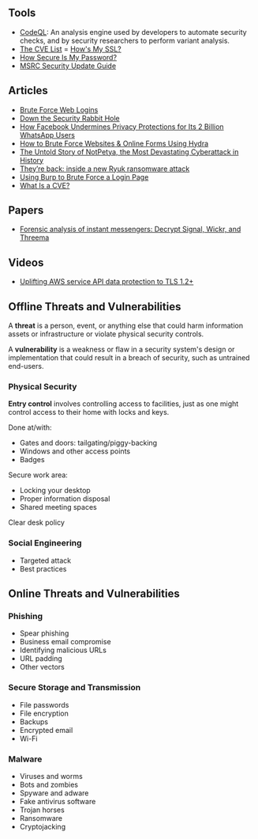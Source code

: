 
## Tools

- [CodeQL](https://codeql.github.com/): An analysis engine used by developers to automate security checks, and by security researchers to perform variant analysis.
- [The CVE List](https://www.cve.org/)
= [How's My SSL?](https://www.howsmyssl.com/)
- [How Secure Is My Password?](https://www.security.org/how-secure-is-my-password/)
- [MSRC Security Update Guide](https://msrc.microsoft.com/update-guide/)

## Articles

- [Brute Force Web Logins](https://xstag0.medium.com/brute-force-web-logins-57c9e24a1c84)
- [Down the Security Rabbit Hole](https://medium.com/s/the-firewall/down-the-security-rabbit-hole-31327f47743d)
- [How Facebook Undermines Privacy Protections for Its 2 Billion WhatsApp Users](https://www.propublica.org/article/how-facebook-undermines-privacy-protections-for-its-2-billion-whatsapp-users)
- [How to Brute Force Websites & Online Forms Using Hydra](https://infinitelogins.com/2020/02/22/how-to-brute-force-websites-using-hydra/)
- [The Untold Story of NotPetya, the Most Devastating Cyberattack in History](https://www.wired.com/story/notpetya-cyberattack-ukraine-russia-code-crashed-the-world/)
- [They’re back: inside a new Ryuk ransomware attack](https://news.sophos.com/en-us/2020/10/14/inside-a-new-ryuk-ransomware-attack/)
- [Using Burp to Brute Force a Login Page](https://portswigger.net/support/using-burp-to-brute-force-a-login-page)
- [What Is a CVE?](https://www.redhat.com/en/topics/security/what-is-cve)

## Papers

- [Forensic analysis of instant messengers: Decrypt Signal, Wickr, and Threema](https://www.sciencedirect.com/science/article/pii/S2666281722000166)

## Videos

- [Uplifting AWS service API data protection to TLS 1.2+](https://www.youtube.com/watch?v=8szxWSqYSaY)

## Offline Threats and Vulnerabilities

A **threat** is a person, event, or anything else that could harm information assets or infrastructure or violate physical security controls.

A **vulnerability** is a weakness or flaw in a security system's design or implementation that could result in a breach of security, such as untrained end-users.

### Physical Security

**Entry control** involves controlling access to facilities, just as one might control access to their home with locks and keys.

Done at/with:

- Gates and doors: tailgating/piggy-backing
- Windows and other access points
- Badges

Secure work area:

- Locking your desktop
- Proper information disposal
- Shared meeting spaces

Clear desk policy

### Social Engineering

- Targeted attack
- Best practices

## Online Threats and Vulnerabilities

### Phishing

- Spear phishing
- Business email compromise
- Identifying malicious URLs
- URL padding
- Other vectors

### Secure Storage and Transmission

- File passwords
- File encryption
- Backups
- Encrypted email
- Wi-Fi

### Malware

- Viruses and worms
- Bots and zombies
- Spyware and adware
- Fake antivirus software
- Trojan horses
- Ransomware
- Cryptojacking
